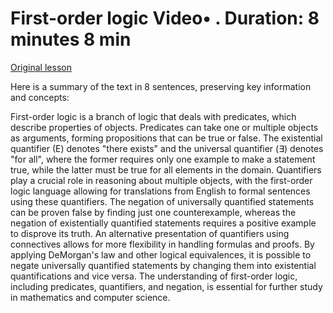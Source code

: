 # First-order logic Video• . Duration: 8 minutes 8 min

[Original lesson](https://www.coursera.org/learn/uol-fundamentals-of-computer-science/lecture/Zweww/first-order-logic)

Here is a summary of the text in 8 sentences, preserving key information and concepts:

First-order logic is a branch of logic that deals with predicates, which describe properties of objects. Predicates can take one or multiple objects as arguments, forming propositions that can be true or false. The existential quantifier (E) denotes "there exists" and the universal quantifier (∃) denotes "for all", where the former requires only one example to make a statement true, while the latter must be true for all elements in the domain. Quantifiers play a crucial role in reasoning about multiple objects, with the first-order logic language allowing for translations from English to formal sentences using these quantifiers. The negation of universally quantified statements can be proven false by finding just one counterexample, whereas the negation of existentially quantified statements requires a positive example to disprove its truth. An alternative presentation of quantifiers using connectives allows for more flexibility in handling formulas and proofs. By applying DeMorgan's law and other logical equivalences, it is possible to negate universally quantified statements by changing them into existential quantifications and vice versa. The understanding of first-order logic, including predicates, quantifiers, and negation, is essential for further study in mathematics and computer science.

